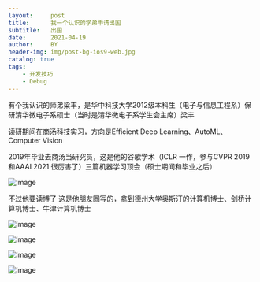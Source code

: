 ```yaml
---
layout:     post
title:      我一个认识的学弟申请出国
subtitle:   出国
date:       2021-04-19
author:     BY
header-img: img/post-bg-ios9-web.jpg
catalog: true
tags:
    - 开发技巧
    - Debug
---
```


有个我认识的师弟梁丰，是华中科技大学2012级本科生（电子与信息工程系）保研清华微电子系硕士（当时是清华微电子系学生会主席）梁丰

读研期间在商汤科技实习，方向是Efficient Deep Learning、AutoML、Computer Vision

2019年毕业去商汤当研究员，这是他的谷歌学术（ICLR 一作，参与CVPR 2019 和AAAI 2021 很厉害了）三篇机器学习顶会（硕士期间和毕业之后）

![image](https://user-images.githubusercontent.com/24884878/115249892-a8249e00-a15b-11eb-89e4-2744cd2bb65c.png)

不过他要读博了 这是他朋友圈写的，拿到德州大学奥斯汀的计算机博士、剑桥计算机博士、牛津计算机博士 

![image](https://user-images.githubusercontent.com/24884878/115249468-32203700-a15b-11eb-8d12-9efc5348e9b8.png)

![image](https://user-images.githubusercontent.com/24884878/115250115-da360000-a15b-11eb-9c39-1fafa00f60b6.png)


![image](https://user-images.githubusercontent.com/24884878/115250141-e15d0e00-a15b-11eb-9f0e-bbf109750b6a.png)

![image](https://user-images.githubusercontent.com/24884878/115250164-e621c200-a15b-11eb-902d-8ec574843d62.png)
